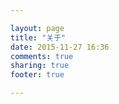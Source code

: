 ```yaml
---

layout: page
title: "关于"
date: 2015-11-27 16:36
comments: true
sharing: true
footer: true

---
```

